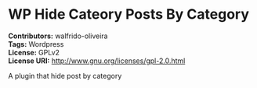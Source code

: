 # WP Hide Cateory Posts By Category
**Contributors:** walfrido-oliveira  
**Tags:** Wordpress   
**License:** GPLv2  
**License URI:** http://www.gnu.org/licenses/gpl-2.0.html  

A plugin that hide post by category
